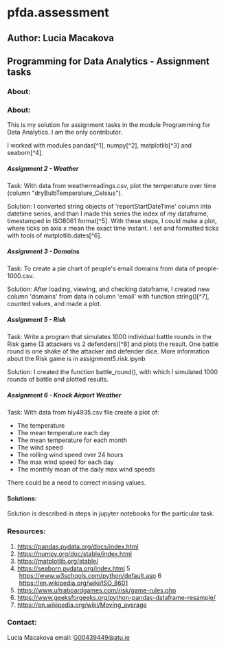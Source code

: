 # pfda.assessment
## Author: Lucia Macakova
## Programming for Data Analytics - Assignment tasks

### About: 
### About: 
This is my solution for assignment tasks in the module Programming for Data Analytics. I am the only contributor.

I worked with modules pandas[^1], numpy[^2], matplotlib[^3] and seaborn[^4].

##### Assignment 2 - Weather
Task: With data from weatherreadings.csv, plot the temperature over time (column "dryBulbTemperature_Celsius").

Solution: I converted string objects of 'reportStartDateTime' column into datetime series, and than I made this series the index of my dataframe, timestamped in ISO8061 format[^5]. With these steps, I could make a plot, where ticks on axis x mean the exact time instant. I set and formatted ticks with tools of matplotlib.dates[^6].

##### Assignment 3 - Domains
Task: To create a pie chart of people's email domains from data of people-1000.csv. 

Solution: After loading, viewing, and checking dataframe, I created new column 'domains' from data in column 'email' with function string()[^7], counted values, and made a plot.

##### Assignment 5 - Risk
Task: Write a program that simulates 1000 individual battle rounds in the Risk game (3 attackers vs 2 defenders)[^8] and plots the result. One battle round is one shake of the attacker and defender dice. 
More information about the Risk game is in assignment5.risk.ipynb 

Solution: I created the function battle_round(), with which I simulated 1000 rounds of battle and plotted results.

##### Assignment 6 - Knock Airport Weather
Task: With data from hly4935.csv file create a plot of:
- The temperature
- The mean temperature each day
- The mean temperature for each month
- The wind speed
- The rolling wind speed over 24 hours
- The max wind speed for each day
- The monthly mean of the daily max wind speeds

There could be a need to correct missing values.

#### Solutions:
Solution is described in steps in jupyter notebooks for the particular  task.


### Resources:
1. https://pandas.pydata.org/docs/index.html
2. https://numpy.org/doc/stable/index.html 
3. https://matplotlib.org/stable/
4. https://seaborn.pydata.org/index.html
5  https://www.w3schools.com/python/default.asp
6  https://en.wikipedia.org/wiki/ISO_8601
7. https://www.ultraboardgames.com/risk/game-rules.php
7. https://www.geeksforgeeks.org/python-pandas-dataframe-resample/
9. https://en.wikipedia.org/wiki/Moving_average





### Contact:
Lucia Macakova
email: G00439449@atu.ie
